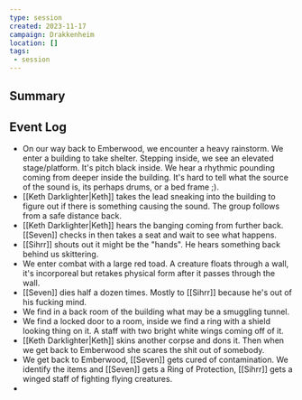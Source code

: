 ```yaml
---
type: session
created: 2023-11-17
campaign: Drakkenheim
location: []
tags:
 - session
---
```



## Summary

## Event Log

- On our way back to Emberwood, we encounter a heavy rainstorm. We enter a building to take shelter. Stepping inside, we see an elevated stage/platform. It's pitch black inside. We hear a rhythmic pounding coming from deeper inside the building. It's hard to tell what the source of the sound is, its perhaps drums, or a bed frame ;).
- [[Keth Darklighter|Keth]] takes the lead sneaking into the building to figure out if there is something causing the sound. The group follows from a safe distance back.
- [[Keth Darklighter|Keth]] hears the banging coming from further back. [[Seven]] checks in then takes a seat and wait to see what happens.
- [[Sihrr]] shouts out it might be the "hands". He hears something back behind us skittering.
- We enter combat with a large red toad. A creature floats through a wall, it's incorporeal but retakes physical form after it passes through the wall.
- [[Seven]] dies half a dozen times. Mostly to [[Sihrr]] because he's out of his fucking mind.
- We find in a back room of the building what may be a smuggling tunnel.
- We find a locked door to a room, inside we find a ring with a shield looking thing on it. A staff with two bright white wings coming off of it.
- [[Keth Darklighter|Keth]] skins another corpse and dons it. Then when we get back to Emberwood she scares the shit out of somebody.
- We get back to Emberwood, [[Seven]] gets cured of contamination. We identify the items and [[Seven]] gets a Ring of Protection, [[Sihrr]] gets a winged staff of fighting flying creatures.
- 